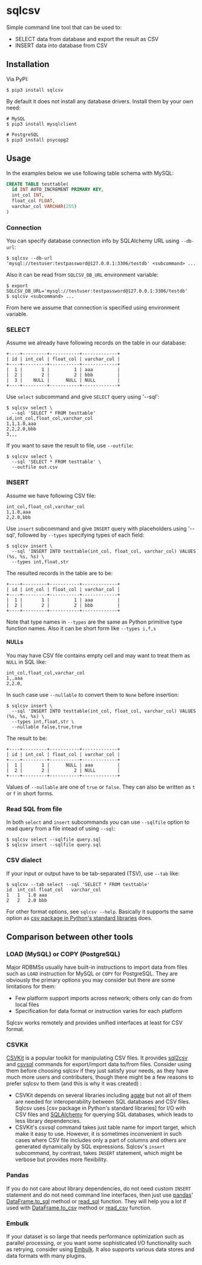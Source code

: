 # sqlcsv

Simple command line tool that can be used to:

- SELECT data from database and export the result as CSV
- INSERT data into database from CSV

## Installation

Via PyPI:

```
$ pip3 install sqlcsv
```

By default it does not install any database drivers.
Install them by your own need:

```
# MySQL
$ pip3 install mysqlclient

# PostgreSQL
$ pip3 install psycopg2
```

## Usage

In the examples below we use following table schema with MySQL:

```sql
CREATE TABLE testtable(
  id INT AUTO_INCREMENT PRIMARY KEY,
  int_col INT,
  float_col FLOAT,
  varchar_col VARCHAR(255)
)
```

### Connection

You can specify database connection info by SQLAlchemy URL using `--db-url`:

```
$ sqlcsv --db-url 'mysql://testuser:testpassword@127.0.0.1:3306/testdb' <subcommand> ...
```

Also it can be read from `SQLCSV_DB_URL` environment variable:

```
$ export SQLCSV_DB_URL='mysql://testuser:testpassword@127.0.0.1:3306/testdb'
$ sqlcsv <subcommand> ...
```

From here we assume that connection is specified using environment variable.

### SELECT

Assume we already have following records on the table in our database:

```
+----+---------+-----------+-------------+
| id | int_col | float_col | varchar_col |
+----+---------+-----------+-------------+
|  1 |       1 |         1 | aaa         |
|  2 |       2 |         2 | bbb         |
|  3 |    NULL |      NULL | NULL        |
+----+---------+-----------+-------------+
```

Use `select` subcommand and give `SELECT` query using '--sql':

```
$ sqlcsv select \
  --sql 'SELECT * FROM testtable'
id,int_col,float_col,varchar_col
1,1,1.0,aaa
2,2,2.0,bbb
3,,,
```

If you want to save the result to file, use `--outfile`:

```
$ sqlcsv select \
  --sql 'SELECT * FROM testtable' \
  --outfile out.csv
```

### INSERT

Assume we have following CSV file:

```
int_col,float_col,varchar_col
1,1.0,aaa
2,2.0,bbb
```

Use `insert` subcommand and give `INSERT` query with placeholders using '--sql', followed by `--types` specifying types of each field:

```
$ sqlcsv insert \
  --sql 'INSERT INTO testtable(int_col, float_col, varchar_col) VALUES (%s, %s, %s) \
  --types int,float,str
```

The resulted records in the table are to be:

```
+----+---------+-----------+-------------+
| id | int_col | float_col | varchar_col |
+----+---------+-----------+-------------+
|  1 |       1 |         1 | aaa         |
|  2 |       2 |         2 | bbb         |
+----+---------+-----------+-------------+
```

Note that type names in `--types` are the same as Python primitive type function names.
Also it can be short form like `--types i,f,s`

#### NULLs

You may have CSV file contains empty cell and may want to treat them as `NULL` in SQL like:

```
int_col,float_col,varchar_col
1,,aaa
2,2.0,
```

In such case use `--nullable` to convert them to `None` before insertion:

```
$ sqlcsv insert \
  --sql 'INSERT INTO testtable(int_col, float_col, varchar_col) VALUES (%s, %s, %s) \
  --types int,float,str \
  --nullable false,true,true
```

The result to be:

```
+----+---------+-----------+-------------+
| id | int_col | float_col | varchar_col |
+----+---------+-----------+-------------+
|  1 |       1 |      NULL | aaa         |
|  2 |       2 |         2 | NULL        |
+----+---------+-----------+-------------+
```

Values of `--nullable` are one of `true` or `false`.
They can also be written as `t` or `f` in short forms.

### Read SQL from file

In both `select` and `insert` subcommands you can use `--sqlfile` option to read query from a file intead of using `--sql`:

```
$ sqlcsv select --sqlfile query.sql
$ sqlcsv insert --sqlfile query.sql
```

### CSV dialect

If your input or output have to be tab-separated (TSV), use `--tab` like:

```
$ sqlcsv --tab select --sql 'SELECT * FROM testtable'
id	int_col	float_col	varchar_col
1	1	1.0	aaa
2	2	2.0	bbb
```

For other format options, see `sqlcsv --help`.
Basically it supports the same option as [csv package in Python's standard libraries](https://docs.python.org/3/library/csv.html) does.

## Comparison between other tools

### LOAD (MySQL) or COPY (PostgreSQL)

Major RDBMSs usually have built-in instructions to import data from files such as `LOAD` instruction for MySQL or `COPY` for PostgreSQL.
They are obviously the primary options you may consider but there are some limitations for them:

- Few platform support imports across network; others only can do from local files
- Specification for data format or instruction varies for each platform

Sqlcsv works remotely and provides unified interfaces at least for CSV format.

### CSVKit

[CSVKit](https://csvkit.readthedocs.io) is a popular toolkit for manipulating CSV files.
It provides [sql2csv](https://csvkit.readthedocs.io/en/latest/scripts/sql2csv.html) and [csvsql](https://csvkit.readthedocs.io/en/latest/scripts/csvsql.html) commands for export/import data to/from files.
Consider using them before choosing sqlcsv if they just satisfy your needs, as they have much more users and contributers, though there might be a few reasons to prefer sqlcsv to them (and this is why it was created) :

- CSVKit depends on several libraries including [agate](https://agate.readthedocs.io/) but not all of them are needed for interoperability between SQL databases and CSV files.
  Sqlcsv uses [csv package in Python's standard libraries] for I/O with CSV files and [SQLAlchemy](https://www.sqlalchemy.org/) for querying SQL databases, which leads to less library dependencies.
- CSVKit's csvsql command takes just table name for import target, which make it easy to use.
  However, it is sometimes inconvenient in such cases where CSV file includes only a part of columns and others are generated dynamically by SQL expressions.
  Sqlcsv's `insert` subcommand, by contrast, takes `INSERT` statement, which might be verbose but provides more flexibility.

### Pandas

If you do not care about library dependencies, do not need custom `INSERT` statement and do not need command line interfaces, then just use [pandas](https://pandas.pydata.org/)' [DataFrame.to_sql](https://pandas.pydata.org/pandas-docs/stable/generated/pandas.DataFrame.to_sql.html) method or [read_sql](https://pandas.pydata.org/pandas-docs/stable/generated/pandas.read_sql.html) function.
They will help you a lot if used with [DataFrame.to_csv](https://pandas.pydata.org/pandas-docs/stable/generated/pandas.DataFrame.to_csv.html) method or [read_csv](https://pandas.pydata.org/pandas-docs/stable/generated/pandas.read_csv.html) function.

### Embulk

If your dataset is so large that needs performance optimization such as parallel processing, or you want some sophisticated I/O functionality such as retrying, consider using [Embulk](https://github.com/embulk/embulk).
It also supports various data stores and data formats with many plugins.

